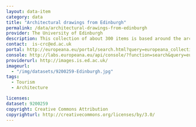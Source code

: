 ```yaml
---
layout: data-item
category: data
title: "Architectural drawings from Edinburgh"
permalink: /data/architectural-drawings-from-edinburgh
provider: The University of Edinburgh
description: This collection of about 300 items is based around the architectural drawings of William Henry Playfair (1789-1857) and Robert Rowand Anderson (1834-1921).
contact:  is-crc@ed.ac.uk
portal: http://europeana.eu/portal/search.html?query=europeana_collectionName%3A9200259*&rows=24
console: http://labs.europeana.eu/api/console/?function=search&query=europeana_collectionName%3A9200259*&rows=24
providerurl: http://images.is.ed.ac.uk/
imageurl:
  - "/img/datasets/9200259-Edinburgh.jpg"
tags:
  - Tourism
  - Architecture

licenses:
dataset: 9200259
copyright: Creative Commons Attribution
copyrighturl: http://creativecommons.org/licenses/by/3.0/
---
```

